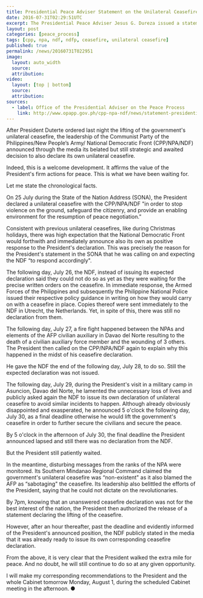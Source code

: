 ```yaml
---
title: Presidential Peace Adviser Statement on the Unilateral Ceasefire
date: 2016-07-31T02:29:51UTC
excerpt: The Presidential Peace Adviser Jesus G. Dureza issued a statement regarding the unilateral ceasefire issued by the President and the succeeding events leading to the declaration of lifting the government initiated unilateral ceasefire.
layout: post
categories: [peace_process]
tags: [cpp, npa, ndf, ndfp, ceasefire, unilateral ceasefire]
published: true
permalink: /news/20160731T022951
image:
  layout: auto_width
  source: 
  attribution: 
video:
  layout: [top | bottom]
  source: 
  attribution: 
sources:
  - label: Office of the Presidential Adviser on the Peace Process
    link: http://www.opapp.gov.ph/cpp-npa-ndf/news/statement-presidential-peace-adviser-jesus-g-dureza-unilateral-ceasefire
---
```


After President Duterte ordered last night the lifting of the government's unilateral ceasefire, the leadership of the Communist Party of the Philippines/New People’s Army/ National Democratic Front (CPP/NPA/NDF) announced through the media its belated but still strategic and awaited decision to also declare its own unilateral ceasefire.

Indeed, this is a welcome development. It affirms the value of the President's firm actions for peace. This is what we have been waiting for.

Let me state the chronological facts.

On 25 July during the State of the Nation Address (SONA), the President declared a unilateral ceasefire with the CPP/NPA/NDF "in order to stop violence on the ground, safeguard the citizenry, and provide an enabling environment for the resumption of peace negotiation."
 
Consistent with previous unilateral ceasefires, like during Christmas holidays, there was high expectation that the National Democratic Front would forthwith and immediately announce also its own as positive response to the President's declaration. This was precisely the reason for the President's statement in the SONA that he was calling on and expecting the NDF “to respond accordingly".
 
The following day, July 26, the NDF, instead of issuing its expected declaration said they could not do so as yet as they were waiting for the precise written orders on the ceasefire. In immediate response, the Armed Forces of the Philippines and subsequently the Philippine National Police issued their respective policy guidance in writing on how they would carry on with a ceasefire in place. Copies thereof were sent immediately to the NDF in Utrecht, the Netherlands. Yet, in spite of this, there was still no declaration from them.
 
The following day, July 27, a fire fight happened between the NPAs and elements of the AFP civilian auxiliary in Davao del Norte resulting to the death of a civilian auxiliary force member and the wounding of 3 others. The President then called on the CPP/NPA/NDF again to explain why this happened in the midst of his ceasefire declaration.
 
He gave the NDF the end of the following day, July 28, to do so. Still the expected declaration was not issued.
 
The following day, July 29, during the President's visit in a military camp in Asuncion, Davao del Norte, he lamented the unnecessary loss of lives and publicly asked again the NDF to issue its own declaration of unilateral ceasefire to avoid similar incidents to happen. Although already obviously disappointed and exasperated, he announced 5 o'clock the following day, July 30, as a final deadline otherwise he would lift the government's ceasefire in order to further secure the civilians and secure the peace.
 
By 5 o'clock in the afternoon of July 30, the final deadline the President announced lapsed and still there was no declaration from the NDF.
 
But the President still patiently waited.
 
In the meantime, disturbing messages from the ranks of the NPA were monitored. Its Southern Mindanao Regional Command claimed the government's unilateral ceasefire was “non-existent" as it also blamed the AFP as “sabotaging" the ceasefire. Its leadership also belittled the efforts of the President, saying that he could not dictate on the revolutionaries.
 
By 7pm, knowing that an unanswered ceasefire declaration was not for the best interest of the nation, the President then authorized the release of a statement declaring the lifting of the ceasefire.
 
However, after an hour thereafter, past the deadline and evidently informed of the President's announced position, the NDF publicly stated in the media that it was already ready to issue its own corresponding ceasefire declaration.
 
From the above, it is very clear that the President walked the extra mile for peace. And no doubt, he will still continue to do so at any given opportunity.
 
I will make my corresponding recommendations to the President and the whole Cabinet tomorrow Monday, August 1, during the scheduled Cabinet meeting in the afternoon.
&#x25cf;
